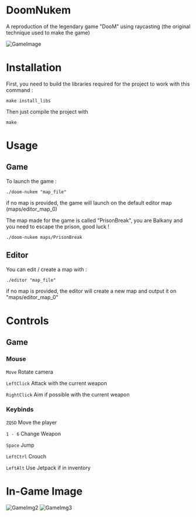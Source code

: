 # DoomNukem
A reproduction of the legendary game "DooM" using raycasting (the original technique used to make the game)

![GameImage](https://i.imgur.com/gFTZF6D.png)

# Installation
First, you need to build the libraries required for the project to work with this command :
```
make install_libs
```

Then just compile the project with
```
make
```

# Usage
## Game

To launch the game :
```
./doom-nukem "map_file"
```
if no map is provided, the game will launch on the default editor map (maps/editor_map_0)

The map made for the game is called "PrisonBreak", you are Balkany and you need to escape the prison, good luck !
```
./doom-nukem maps/PrisonBreak
```

## Editor

You can edit / create a map with :
```
./editor "map_file"
```
if no map is provided, the editor will create a new map and output it on "maps/editor_map_0"

# Controls
## Game

### Mouse

```Move``` Rotate camera

```LeftClick``` Attack with the current weapon

```RightClick``` Aim if possible with the current weapon

### Keybinds

```ZQSD``` Move the player

```1 - 6``` Change Weapon

```Space``` Jump

```LeftCtrl``` Crouch

```LeftAlt``` Use Jetpack if in inventory

# In-Game Image
![GameImg2](https://i.imgur.com/39BD3eM.png)
![GameImg3](https://i.imgur.com/nl6Avag.png)
